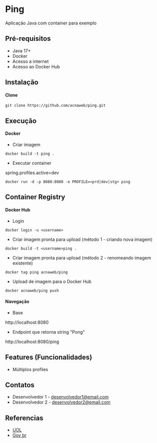 # Ping

Aplicação Java com container para exemplo

## Pré-requisitos

- Java 17+
- Docker 
- Acesso a internet
- Acesso ao Docker Hub

## Instalação

#### Clone

```
git clone https://github.com/acnaweb/ping.git
```

## Execução


#### Docker

* Criar imagem

```
docker build -t ping .
```

* Executar container

spring.profiles.active=dev

```
docker run -d -p 8080:8080 -e PROFILE=<prd|dev|stg> ping
```

## Container Registry


#### Docker Hub

* Login

```
docker login -u <username>
```

* Criar imagem pronta para upload (método 1 - criando nova imagem)


```
docker build -t <username>ping .
```


* Criar imagem pronta para upload (método 2 - renomeando imagem existente)


```
docker tag ping acnaweb/ping
```


* Upload de imagem para o Docker Hub


```
docker acnaweb/ping push
```



#### Navegação

- Base

http://localhost:8080

- Endpoint que retorna string "Pong"

http://localhost:8080/ping 


## Features (Funcionalidades)

- Múltiplos profiles

## Contatos

- Desenvolvedor 1 - desenvolvedor1@email.com
- Desenvolvedor 2 - desenvolvedor2@email.com

## Referencias

 - [UOL](https://www.uol.com.br/)
 - [Gov br](https://www.gov.br/)
